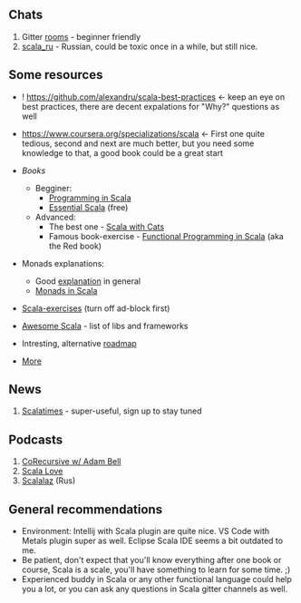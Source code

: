 ## Chats
1. Gitter [rooms](https://gitter.im/scala/scala) - beginner friendly
2. [scala_ru](https://t.me/scala_ru) - Russian, could be toxic once in a while, but still nice.

## Some resources
- ! https://github.com/alexandru/scala-best-practices <- keep an eye on best practices, there are decent expalations for "Why?" questions as well
- https://www.coursera.org/specializations/scala <- First one quite tedious, second and next are much better, but you need some knowledge to that, a good book could be a great start
- _Books_
    - Begginer:
        - [Programming in Scala](https://booksites.artima.com/programming_in_scala_3ed)
        - [Essential Scala](https://underscore.io/training/courses/essential-scala/) (free)
    - Advanced:
        - The best one - [Scala with Cats](https://underscore.io/books/scala-with-cats/)
        - Famous book-exercise - [Functional Programming in Scala](https://www.amazon.com/Functional-Programming-Scala-Paul-Chiusano/dp/1617290653) (aka the Red book)

- Monads explanations:
    - Good [explanation](https://habrahabr.ru/post/183150/) in general
    - [Monads in Scala](https://medium.com/@sinisalouc/demystifying-the-monad-in-scala-cc716bb6f534)

- [Scala-exercises](https://www.scala-exercises.org/) (turn off ad-block first)
- [Awesome Scala](https://github.com/lauris/awesome-scala) - list of libs and frameworks
- Intresting, alternative [roadmap](https://gist.github.com/d1egoaz/2180cbbf7d373a0c5575f9a62466e5e1)
- [More](https://scala-lang.org/documentation/learn.html)

## News
1. [Scalatimes](http://scalatimes.com/) - super-useful, sign up to stay tuned

## Podcasts
1. [CoRecursive w/ Adam Bell](https://corecursive.com/)
2. [Scala Love](https://scala.love/)
3. [Scalalaz](https://scalalaz.ru) (Rus)

## General recommendations
- Environment: Intellij with Scala plugin are quite nice. VS Code with Metals plugin super as well. Eclipse Scala IDE seems a bit outdated to me.
- Be patient, don't expect that you'll know everything after one book or course, Scala is a scale, you'll have something to learn for some time. ;)  
- Experienced buddy in Scala or any other functional language could help you a lot, or you can ask any questions in Scala gitter channels as well.
